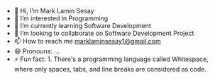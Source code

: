 - 👋 Hi, I’m Mark Lamin Sesay
- 👀 I’m interested in Programming
- 🌱 I’m currently learning Software Development
- 💞️ I’m looking to collaborate on Software Development Project
- 📫 How to reach me marklaminsesay1@gmail.com
- 😄 Pronouns: ...
- ⚡ Fun fact: 1. There's a programming language called Whitespace, where only spaces, tabs, and line breaks are considered as code.

<!---
Marklaminsesay/Marklaminsesay is a ✨ special ✨ repository because its `README.md` (this file) appears on your GitHub profile.
You can click the Preview link to take a look at your changes.
--->
